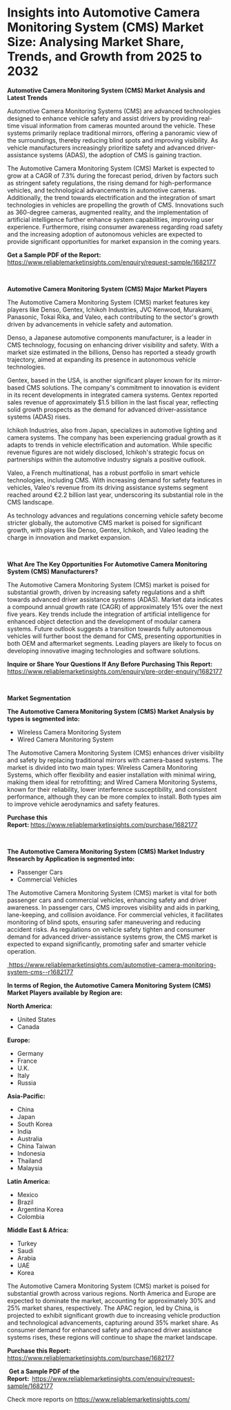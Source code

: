<p><h1>Insights into Automotive Camera Monitoring System (CMS) Market Size: Analysing Market Share, Trends, and Growth from 2025 to 2032</h1></p><p><strong>Automotive Camera Monitoring System (CMS) Market Analysis and Latest Trends</strong></p>
<p><p>Automotive Camera Monitoring Systems (CMS) are advanced technologies designed to enhance vehicle safety and assist drivers by providing real-time visual information from cameras mounted around the vehicle. These systems primarily replace traditional mirrors, offering a panoramic view of the surroundings, thereby reducing blind spots and improving visibility. As vehicle manufacturers increasingly prioritize safety and advanced driver-assistance systems (ADAS), the adoption of CMS is gaining traction.</p><p>The Automotive Camera Monitoring System (CMS) Market is expected to grow at a CAGR of 7.3% during the forecast period, driven by factors such as stringent safety regulations, the rising demand for high-performance vehicles, and technological advancements in automotive cameras. Additionally, the trend towards electrification and the integration of smart technologies in vehicles are propelling the growth of CMS. Innovations such as 360-degree cameras, augmented reality, and the implementation of artificial intelligence further enhance system capabilities, improving user experience. Furthermore, rising consumer awareness regarding road safety and the increasing adoption of autonomous vehicles are expected to provide significant opportunities for market expansion in the coming years.</p></p>
<p><strong>Get a Sample PDF of the Report:&nbsp;</strong> <a href="https://www.reliablemarketinsights.com/enquiry/request-sample/1682177?utm_campaign=3044&utm_medium=2&utm_source=Github&utm_content=ia&utm_term=24032025&utm_id=automotive-camera-monitoring-system-cms">https://www.reliablemarketinsights.com/enquiry/request-sample/1682177</a></p>
<p>&nbsp;</p>
<p><strong>Automotive Camera Monitoring System (CMS) Major Market Players</strong></p>
<p><p>The Automotive Camera Monitoring System (CMS) market features key players like Denso, Gentex, Ichikoh Industries, JVC Kenwood, Murakami, Panasonic, Tokai Rika, and Valeo, each contributing to the sector's growth driven by advancements in vehicle safety and automation.</p><p>Denso, a Japanese automotive components manufacturer, is a leader in CMS technology, focusing on enhancing driver visibility and safety. With a market size estimated in the billions, Denso has reported a steady growth trajectory, aimed at expanding its presence in autonomous vehicle technologies.</p><p>Gentex, based in the USA, is another significant player known for its mirror-based CMS solutions. The company's commitment to innovation is evident in its recent developments in integrated camera systems. Gentex reported sales revenue of approximately $1.5 billion in the last fiscal year, reflecting solid growth prospects as the demand for advanced driver-assistance systems (ADAS) rises.</p><p>Ichikoh Industries, also from Japan, specializes in automotive lighting and camera systems. The company has been experiencing gradual growth as it adapts to trends in vehicle electrification and automation. While specific revenue figures are not widely disclosed, Ichikoh's strategic focus on partnerships within the automotive industry signals a positive outlook.</p><p>Valeo, a French multinational, has a robust portfolio in smart vehicle technologies, including CMS. With increasing demand for safety features in vehicles, Valeo's revenue from its driving assistance systems segment reached around €2.2 billion last year, underscoring its substantial role in the CMS landscape.</p><p>As technology advances and regulations concerning vehicle safety become stricter globally, the automotive CMS market is poised for significant growth, with players like Denso, Gentex, Ichikoh, and Valeo leading the charge in innovation and market expansion.</p></p>
<p>&nbsp;</p>
<p><strong>What Are The Key Opportunities For Automotive Camera Monitoring System (CMS) Manufacturers?</strong></p>
<p><p>The Automotive Camera Monitoring System (CMS) market is poised for substantial growth, driven by increasing safety regulations and a shift towards advanced driver assistance systems (ADAS). Market data indicates a compound annual growth rate (CAGR) of approximately 15% over the next five years. Key trends include the integration of artificial intelligence for enhanced object detection and the development of modular camera systems. Future outlook suggests a transition towards fully autonomous vehicles will further boost the demand for CMS, presenting opportunities in both OEM and aftermarket segments. Leading players are likely to focus on developing innovative imaging technologies and software solutions.</p></p>
<p><strong>Inquire or Share Your Questions If Any Before Purchasing This Report:</strong> <a href="https://www.reliablemarketinsights.com/enquiry/pre-order-enquiry/1682177?utm_campaign=3044&utm_medium=2&utm_source=Github&utm_content=ia&utm_term=24032025&utm_id=automotive-camera-monitoring-system-cms">https://www.reliablemarketinsights.com/enquiry/pre-order-enquiry/1682177</a></p>
<p>&nbsp;</p>
<p><strong>Market Segmentation</strong></p>
<p><strong>The Automotive Camera Monitoring System (CMS) Market Analysis by types is segmented into:</strong></p>
<p><ul><li>Wireless Camera Monitoring System</li><li>Wired Camera Monitoring System</li></ul></p>
<p><p>The Automotive Camera Monitoring System (CMS) enhances driver visibility and safety by replacing traditional mirrors with camera-based systems. The market is divided into two main types: Wireless Camera Monitoring Systems, which offer flexibility and easier installation with minimal wiring, making them ideal for retrofitting; and Wired Camera Monitoring Systems, known for their reliability, lower interference susceptibility, and consistent performance, although they can be more complex to install. Both types aim to improve vehicle aerodynamics and safety features.</p></p>
<p><strong>Purchase this Report:&nbsp;</strong><a href="https://www.reliablemarketinsights.com/purchase/1682177?utm_campaign=3044&utm_medium=2&utm_source=Github&utm_content=ia&utm_term=24032025&utm_id=automotive-camera-monitoring-system-cms">https://www.reliablemarketinsights.com/purchase/1682177</a></p>
<p>&nbsp;</p>
<p><strong>The Automotive Camera Monitoring System (CMS) Market Industry Research by Application is segmented into:</strong></p>
<p><ul><li>Passenger Cars</li><li>Commercial Vehicles</li></ul></p>
<p><p>The Automotive Camera Monitoring System (CMS) market is vital for both passenger cars and commercial vehicles, enhancing safety and driver awareness. In passenger cars, CMS improves visibility and aids in parking, lane-keeping, and collision avoidance. For commercial vehicles, it facilitates monitoring of blind spots, ensuring safer maneuvering and reducing accident risks. As regulations on vehicle safety tighten and consumer demand for advanced driver-assistance systems grow, the CMS market is expected to expand significantly, promoting safer and smarter vehicle operation.</p></p>
<p><a href="https://www.reliablemarketinsights.com/automotive-camera-monitoring-system-cms--r1682177?utm_campaign=3044&utm_medium=2&utm_source=Github&utm_content=ia&utm_term=24032025&utm_id=automotive-camera-monitoring-system-cms">&nbsp;https://www.reliablemarketinsights.com/automotive-camera-monitoring-system-cms--r1682177</a></p>
<p><strong>In terms of Region, the Automotive Camera Monitoring System (CMS) Market Players available by Region are:</strong></p>
<p>
    <p> <strong> North America: </strong>
        <ul>
            <li>United States</li>
            <li>Canada</li>
        </ul>
        </p> 
    <p> <strong> Europe: </strong>
        <ul>
            <li>Germany</li>
            <li>France</li>
            <li>U.K.</li>
            <li>Italy</li>
            <li>Russia</li>
        </ul>
        </p> 
    <p> <strong> Asia-Pacific: </strong>
        <ul>
            <li>China</li>
            <li>Japan</li>
            <li>South Korea</li>
            <li>India</li>
            <li>Australia</li>
            <li>China Taiwan</li>
            <li>Indonesia</li>
            <li>Thailand</li>
            <li>Malaysia</li>
        </ul>
        </p> 
    <p> <strong> Latin America: </strong>
        <ul>
            <li>Mexico</li>
            <li>Brazil</li>
            <li>Argentina Korea</li>
            <li>Colombia</li>
        </ul>
        </p> 
    <p> <strong> Middle East & Africa: </strong>
        <ul>
            <li>Turkey</li>
            <li>Saudi</li>
            <li>Arabia</li>
            <li>UAE</li>
            <li>Korea</li>
        </ul>
    </p>
    </p>
<p><p>The Automotive Camera Monitoring System (CMS) market is poised for substantial growth across various regions. North America and Europe are expected to dominate the market, accounting for approximately 30% and 25% market shares, respectively. The APAC region, led by China, is projected to exhibit significant growth due to increasing vehicle production and technological advancements, capturing around 35% market share. As consumer demand for enhanced safety and advanced driver assistance systems rises, these regions will continue to shape the market landscape.</p></p>
<p><strong>Purchase this Report: </strong><a href="https://www.reliablemarketinsights.com/purchase/1682177?utm_campaign=3044&utm_medium=2&utm_source=Github&utm_content=ia&utm_term=24032025&utm_id=automotive-camera-monitoring-system-cms">https://www.reliablemarketinsights.com/purchase/1682177</a></p>
<p>&nbsp;<strong>Get a Sample PDF of the Report:&nbsp;&nbsp;</strong><a href="https://www.reliablemarketinsights.com/enquiry/request-sample/1682177?utm_campaign=3044&utm_medium=2&utm_source=Github&utm_content=ia&utm_term=24032025&utm_id=automotive-camera-monitoring-system-cms">https://www.reliablemarketinsights.com/enquiry/request-sample/1682177</a></p>
<p><strong></strong></p>
<p>Check more reports on <a href="https://www.reliablemarketinsights.com/?utm_campaign=3044&utm_medium=2&utm_source=Github&utm_content=ia&utm_term=24032025&utm_id=automotive-camera-monitoring-system-cms">https://www.reliablemarketinsights.com/</a></p>